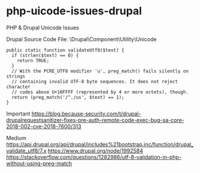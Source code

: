 # php-uicode-issues-drupal
PHP &amp; Drupal Unicode Issues

Drupal Source Code
File: \Drupal\Component\Utility\Unicode

    public static function validateUtf8($text) {
      if (strlen($text) == 0) {
        return TRUE;
      }
      // With the PCRE_UTF8 modifier 'u', preg_match() fails silently on strings
      // containing invalid UTF-8 byte sequences. It does not reject character
      // codes above U+10FFFF (represented by 4 or more octets), though.
      return (preg_match('/^./us', $text) == 1);
    }
    


Important
https://blog.because-security.com/t/drupal-drupalrequestsanitizer-fixes-pre-auth-remote-code-exec-bug-sa-core-2018-002-cve-2018-7600/313

Medium
https://api.drupal.org/api/drupal/includes%21bootstrap.inc/function/drupal_validate_utf8/7.x
https://www.drupal.org/node/1992584
https://stackoverflow.com/questions/1282986/utf-8-validation-in-php-without-using-preg-match
